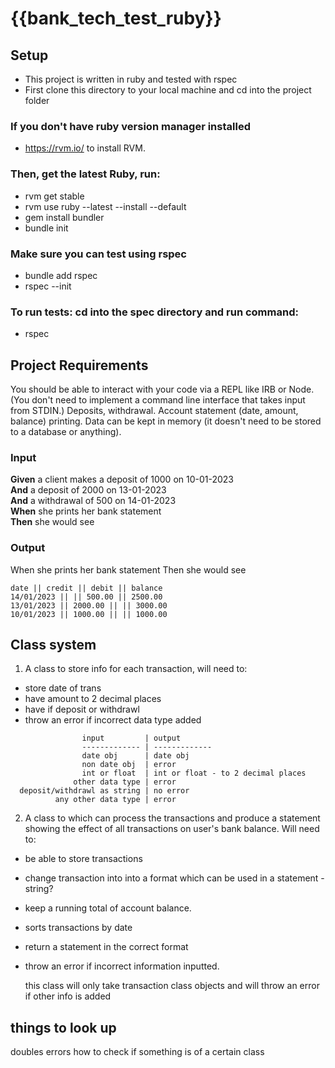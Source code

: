 # {{bank_tech_test_ruby}}

## Setup

- This project is written in ruby and tested with rspec
- First clone this directory to your local machine and cd into the project folder

### If you don't have ruby version manager installed

- https://rvm.io/ to install RVM.

### Then, get the latest Ruby, run:

- rvm get stable
- rvm use ruby --latest --install --default
- gem install bundler
- bundle init

### Make sure you can test using rspec

- bundle add rspec
- rspec --init

### To run tests: cd into the spec directory and run command:

- rspec

## Project Requirements

You should be able to interact with your code via a REPL like IRB or Node. (You don't need to implement a command line interface that takes input from STDIN.)
Deposits, withdrawal.
Account statement (date, amount, balance) printing.
Data can be kept in memory (it doesn't need to be stored to a database or anything).

### Input

**Given** a client makes a deposit of 1000 on 10-01-2023  
**And** a deposit of 2000 on 13-01-2023  
**And** a withdrawal of 500 on 14-01-2023  
**When** she prints her bank statement  
**Then** she would see

### Output

When she prints her bank statement
Then she would see

```
date || credit || debit || balance
14/01/2023 || || 500.00 || 2500.00
13/01/2023 || 2000.00 || || 3000.00
10/01/2023 || 1000.00 || || 1000.00
```

## Class system

1. A class to store info for each transaction, will need to:

- store date of trans
- have amount to 2 decimal places
- have if deposit or withdrawl
- throw an error if incorrect data type added

```
                input         | output
                ------------- | -------------
                date obj      | date obj
                non date obj  | error
                int or float  | int or float - to 2 decimal places
              other data type | error
  deposit/withdrawl as string | no error
          any other data type | error
```

2. A class to which can process the transactions and produce a
   statement showing the effect of all transactions on user's bank balance. Will need to:

- be able to store transactions
- change transaction into into a format which can be used in a statement - string?
- keep a running total of account balance.
- sorts transactions by date
- return a statement in the correct format
- throw an error if incorrect information inputted.

  this class will only take transaction class objects and will throw an error if other info is added

## things to look up

doubles
errors
how to check if something is of a certain class
